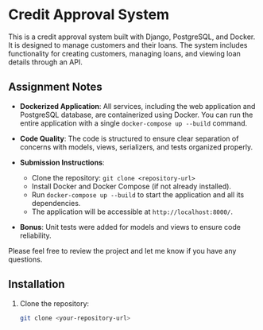 # Credit Approval System

This is a credit approval system built with Django, PostgreSQL, and Docker. It is designed to manage customers and their loans. The system includes functionality for creating customers, managing loans, and viewing loan details through an API.

## Assignment Notes

- **Dockerized Application**: All services, including the web application and PostgreSQL database, are containerized using Docker. You can run the entire application with a single `docker-compose up --build` command.

- **Code Quality**: The code is structured to ensure clear separation of concerns with models, views, serializers, and tests organized properly.

- **Submission Instructions**:
  - Clone the repository: `git clone <repository-url>`
  - Install Docker and Docker Compose (if not already installed).
  - Run `docker-compose up --build` to start the application and all its dependencies.
  - The application will be accessible at `http://localhost:8000/`.

- **Bonus**: Unit tests were added for models and views to ensure code reliability.

Please feel free to review the project and let me know if you have any questions.

## Installation

1. Clone the repository:
   ```bash
   git clone <your-repository-url>
